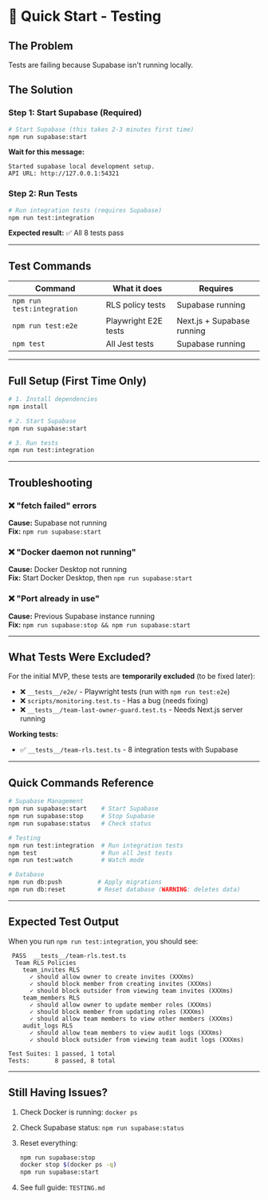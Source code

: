 # 🚀 Quick Start - Testing

## The Problem
Tests are failing because Supabase isn't running locally.

## The Solution

### Step 1: Start Supabase (Required)

```bash
# Start Supabase (this takes 2-3 minutes first time)
npm run supabase:start
```

**Wait for this message:**
```
Started supabase local development setup.
API URL: http://127.0.0.1:54321
```

### Step 2: Run Tests

```bash
# Run integration tests (requires Supabase)
npm run test:integration
```

**Expected result:** ✅ All 8 tests pass

---

## Test Commands

| Command | What it does | Requires |
|---------|-------------|----------|
| `npm run test:integration` | RLS policy tests | Supabase running |
| `npm run test:e2e` | Playwright E2E tests | Next.js + Supabase running |
| `npm test` | All Jest tests | Supabase running |

---

## Full Setup (First Time Only)

```bash
# 1. Install dependencies
npm install

# 2. Start Supabase
npm run supabase:start

# 3. Run tests
npm run test:integration
```

---

## Troubleshooting

### ❌ "fetch failed" errors
**Cause:** Supabase not running  
**Fix:** `npm run supabase:start`

### ❌ "Docker daemon not running"
**Cause:** Docker Desktop not running  
**Fix:** Start Docker Desktop, then `npm run supabase:start`

### ❌ "Port already in use"
**Cause:** Previous Supabase instance running  
**Fix:** `npm run supabase:stop && npm run supabase:start`

---

## What Tests Were Excluded?

For the initial MVP, these tests are **temporarily excluded** (to be fixed later):

- ❌ `__tests__/e2e/` - Playwright tests (run with `npm run test:e2e`)
- ❌ `scripts/monitoring.test.ts` - Has a bug (needs fixing)
- ❌ `__tests__/team-last-owner-guard.test.ts` - Needs Next.js server running

**Working tests:**
- ✅ `__tests__/team-rls.test.ts` - 8 integration tests with Supabase

---

## Quick Commands Reference

```bash
# Supabase Management
npm run supabase:start    # Start Supabase
npm run supabase:stop     # Stop Supabase
npm run supabase:status   # Check status

# Testing
npm run test:integration  # Run integration tests
npm test                  # Run all Jest tests
npm run test:watch        # Watch mode

# Database
npm run db:push          # Apply migrations
npm run db:reset         # Reset database (WARNING: deletes data)
```

---

## Expected Test Output

When you run `npm run test:integration`, you should see:

```
 PASS  __tests__/team-rls.test.ts
  Team RLS Policies
    team_invites RLS
      ✓ should allow owner to create invites (XXXms)
      ✓ should block member from creating invites (XXXms)
      ✓ should block outsider from viewing team invites (XXXms)
    team_members RLS
      ✓ should allow owner to update member roles (XXXms)
      ✓ should block member from updating roles (XXXms)
      ✓ should allow team members to view other members (XXXms)
    audit_logs RLS
      ✓ should allow team members to view audit logs (XXXms)
      ✓ should block outsider from viewing team audit logs (XXXms)

Test Suites: 1 passed, 1 total
Tests:       8 passed, 8 total
```

---

## Still Having Issues?

1. Check Docker is running: `docker ps`
2. Check Supabase status: `npm run supabase:status`
3. Reset everything:
   ```bash
   npm run supabase:stop
   docker stop $(docker ps -q)
   npm run supabase:start
   ```

4. See full guide: `TESTING.md`

